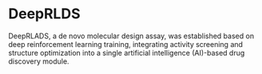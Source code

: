 # DeepRLDS
 DeepRLADS, a de novo molecular design assay, was established based on deep reinforcement learning training, integrating activity screening and structure optimization into a single artificial intelligence (AI)-based drug discovery module.
